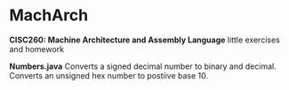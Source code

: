 # MachArch
**CISC260: Machine Architecture and Assembly Language** 
little exercises and homework

**Numbers.java**
Converts a signed decimal number to binary and decimal.
Converts an unsigned hex number to postiive base 10. 
